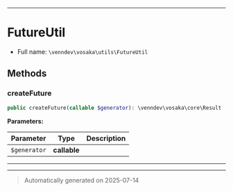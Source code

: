 ***

# FutureUtil





* Full name: `\venndev\vosaka\utils\FutureUtil`




## Methods


### createFuture



```php
public createFuture(callable $generator): \venndev\vosaka\core\Result
```








**Parameters:**

| Parameter | Type | Description |
|-----------|------|-------------|
| `$generator` | **callable** |  |





***

***
> Automatically generated on 2025-07-14

